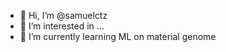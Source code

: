 - 👋 Hi, I’m @samuelctz
- 👀 I’m interested in ...
- 🌱 I’m currently learning ML on material genome


<!---
samuelctz/samuelctz is a ✨ special ✨ repository because its `README.md` (this file) appears on your GitHub profile.
You can click the Preview link to take a look at your changes.
--->
